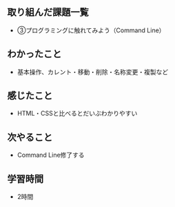 ## 取り組んだ課題一覧
- ③プログラミングに触れてみよう（Command Line）
## わかったこと
- 基本操作、カレント・移動・削除・名称変更・複製など
## 感じたこと
- HTML・CSSと比べるとだいぶわかりやすい
## 次やること
- Command Line修了する
## 学習時間
- 2時間

